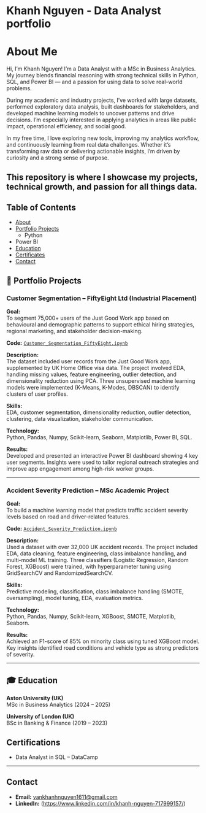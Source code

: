 # Khanh Nguyen - Data Analyst portfolio
# About Me

Hi, I’m Khanh Nguyen! I’m a Data Analyst with a MSc in Business Analytics. My journey blends financial reasoning with strong technical skills in Python, SQL, and Power BI — and a passion for using data to solve real-world problems.

During my academic and industry projects, I’ve worked with large datasets, performed exploratory data analysis, built dashboards for stakeholders, and developed machine learning models to uncover patterns and drive decisions. I’m especially interested in applying analytics in areas like public impact, operational efficiency, and social good.

In my free time, I love exploring new tools, improving my analytics workflow, and continuously learning from real data challenges. Whether it’s transforming raw data or delivering actionable insights, I’m driven by curiosity and a strong sense of purpose.

This repository is where I showcase my projects, technical growth, and passion for all things data.
---
## Table of Contents
- [About]()
- [Portfolio Projects]()
  - Python
 - Power BI
- [Education]()  
- [Certificates]()
- [Contact]()

## 📂 Portfolio Projects

### Customer Segmentation – FiftyEight Ltd (Industrial Placement)

**Goal:**  
To segment 75,000+ users of the Just Good Work app based on behavioural and demographic patterns to support ethical hiring strategies, regional marketing, and stakeholder decision-making.

**Code:** [`Customer_Segmentation_FiftyEight.ipynb`](https://github.com/yourusername/PortfolioProjects/blob/main/Customer_Segmentation_FiftyEight.ipynb)

**Description:**  
The dataset included user records from the Just Good Work app, supplemented by UK Home Office visa data. The project involved EDA, handling missing values, feature engineering, outlier detection, and dimensionality reduction using PCA. Three unsupervised machine learning models were implemented (K-Means, K-Modes, DBSCAN) to identify clusters of user profiles.

**Skills:**  
EDA, customer segmentation, dimensionality reduction, outlier detection, clustering, data visualization, stakeholder communication.

**Technology:**  
Python, Pandas, Numpy, Scikit-learn, Seaborn, Matplotlib, Power BI, SQL.

**Results:**  
Developed and presented an interactive Power BI dashboard showing 4 key user segments. Insights were used to tailor regional outreach strategies and improve app engagement among high-risk worker groups.

---

### Accident Severity Prediction – MSc Academic Project

**Goal:**  
To build a machine learning model that predicts traffic accident severity levels based on road and driver-related features.

**Code:** [`Accident_Severity_Prediction.ipynb`]((https://github.com/vkacabaca/Predicting-Accident-Severity/blob/main/Predicting%20Accident%20Severity.ipynb))

**Description:**  
Used a dataset with over 32,000 UK accident records. The project included EDA, data cleaning, feature engineering, class imbalance handling, and multi-model ML training. Three classifiers (Logistic Regression, Random Forest, XGBoost) were trained, with hyperparameter tuning using GridSearchCV and RandomizedSearchCV.

**Skills:**  
Predictive modeling, classification, class imbalance handling (SMOTE, oversampling), model tuning, EDA, evaluation metrics.

**Technology:**  
Python, Pandas, Numpy, Scikit-learn, XGBoost, SMOTE, Matplotlib, Seaborn.

**Results:**  
Achieved an F1-score of 85% on minority class using tuned XGBoost model. Key insights identified road conditions and vehicle type as strong predictors of severity.

---
## 🎓 Education

**Aston University (UK)**  
MSc in Business Analytics (2024 – 2025)

**University of London (UK)**  
BSc in Banking & Finance (2019 – 2023)
## Certifications

- Data Analyst in SQL – DataCamp

---

## Contact

- **Email:** vankhanhnguyen1611@gmail.com  
- **LinkedIn:** (https://www.linkedin.com/in/khanh-nguyen-717999157/) 
